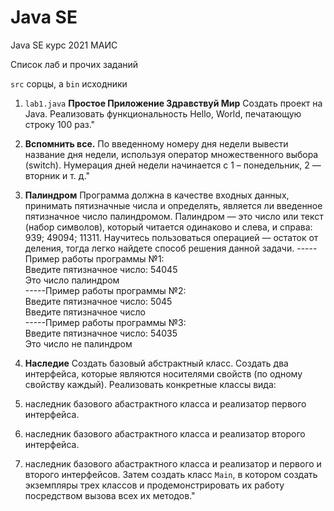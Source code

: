 # Java SE
 Java SE курс 2021 МАИС

 Список лаб и прочих заданий

 `src`  сорцы, а `bin` исходники
 1. `lab1.java` **Простое Приложение Здравствуй Мир**
 Создать проект на Java. Реализовать функциональность Hello, World, печатающую строку 100 раз."

 2. **Вспомнить все.**
 По введенному номеру дня недели вывести название дня недели, используя оператор множественного выбора (switch).
 Нумерация дней недели начинается с 1 – понедельник, 2 — вторник и т. д."
 3. **Палиндром**
 Программа должна в качестве входных данных, принимать пятизначные числа и определять, является ли введенное пятизначное число палиндромом.
 Палиндром — это число или текст (набор символов), который читается одинаково и слева, и справа: 939; 49094; 11311.
 Научитесь пользоваться операцией — остаток от деления, тогда легко найдете способ решения данной задачи.
 -----Пример работы программы №1:\
 Введите пятизначное число:  54045\
 Это число палиндром\
 -----Пример работы программы №2:\
 Введите пятизначное число:  5045\
 Введите пятизначное число\
 -----Пример работы программы №3:\
 Введите пятизначное число:  54035\
 Это число не палиндром
 4. **Наследие**
 Создать базовый абстрактный класс.
 Создать два интерфейса, которые являются носителями свойств (по одному свойству каждый).
 Реализовать конкретные классы вида:
   1. наследник базового абастрактного класса и реализатор первого интерфейса.
   2. наследник базового абастрактного класса и реализатор второго интерфейса.
   3. наследник базового абастрактного класса и реализатор и первого и второго интерфейсов.
     Затем создать класс `Main`, в котором создать экземпляры трех классов и продемонстрировать их работу посредством вызова всех их методов."
